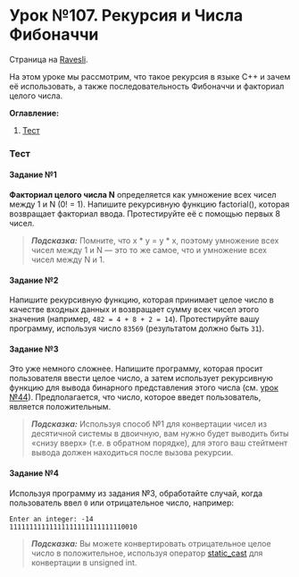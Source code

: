 # Урок №107. Рекурсия и Числа Фибоначчи

Страница на [Ravesli](https://ravesli.com/urok-107-rekursiya-chisla-fibonachchi-i-faktorial/).

На этом уроке мы рассмотрим, что такое рекурсия в языке C++ и зачем её использовать, а также последовательность Фибоначчи и факториал целого числа.

**Оглавление:**

1. [Тест](#тест)

### Тест

#### Задание №1

**Факториал целого числа N** определяется как умножение всех чисел между 1 и N (0! = 1). Напишите рекурсивную функцию factorial(), которая возвращает факториал ввода. Протестируйте её с помощью первых 8 чисел.

> ***Подсказка:*** Помните, что x * y = y * x, поэтому умножение всех чисел между 1 и N — это то же самое, что и умножение всех чисел между N и 1.

#### Задание №2

Напишите рекурсивную функцию, которая принимает целое число в качестве входных данных и возвращает сумму всех чисел этого значения (например, `482 = 4 + 8 + 2 = 14`). Протестируйте вашу программу, используя число `83569` (результатом должно быть `31`).

#### Задание №3

Это уже немного сложнее. Напишите программу, которая просит пользователя ввести целое число, а затем использует рекурсивную функцию для вывода бинарного представления этого числа (см. [урок №44](https://ravesli.com/urok-44-perevod-chisel-iz-dvoichnoj-sistemy-v-desyatichnuyu-i-naoborot/)). Предполагается, что число, которое введет пользователь, является положительным.

> ***Подсказка:*** Используя способ №1 для конвертации чисел из десятичной системы в двоичную, вам нужно будет выводить биты «снизу вверх» (т.е. в обратном порядке), для этого ваш стейтмент вывода должен находиться после вызова рекурсии.

#### Задание №4

Используя программу из задания №3, обработайте случай, когда пользователь ввел `0` или отрицательное число, например:
```
Enter an integer: -14
11111111111111111111111111110010
```

> ***Подсказка:*** Вы можете конвертировать отрицательное целое число в положительное, используя оператор [static_cast](https://ravesli.com/urok-56-yavnoe-preobrazovanie-tipov-dannyh-operatory-casts/#toc-3) для конвертации в unsigned int.
